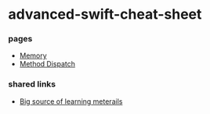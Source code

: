 # advanced-swift-cheat-sheet

### pages
- [Memory](memory.md)
- [Method Dispatch](method-dispatch.md)


### shared links
- [Big source of learning meterails](https://github.com/Jeytery/ios-learning-materials)
